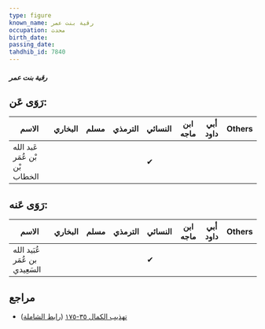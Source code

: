 ```yaml
---
type: figure
known_name: رقية بنت عمر
occupation: محدث
birth_date:
passing_date:
tahdhib_id: 7840
---
```

##### رقية بنت عمر

## رَوَى عَن:
| الاسم                          | البخاري | مسلم | الترمذي | النسائي | ابن ماجه | أبي داود | Others |
| ------------------------------ | ------- | ---- | ------- | ------- | -------- | -------- | ------ |
| عَبد الله بْن عُمَر بْن الخطاب |         |      |         | ✔       |          |          |        |
## رَوَى عَنه:
| الاسم                          | البخاري | مسلم | الترمذي | النسائي | ابن ماجه | أبي داود | Others |
| ------------------------------ | ------- | ---- | ------- | ------- | -------- | -------- | ------ |
| عُبَيد الله بن عُمَر السَعِيدي |         |      |         | ✔       |          |          |        |
## مراجع
- [تهذيب الكمال ٣٥-١٧٥](obsidian://open?vault=Tahdhib-al-Kamal&file=Figures/٧٨٤٠-رقية%20بنت%20عمر) ([رابط الشاملة](https://shamela.ws/book/3722/18774))